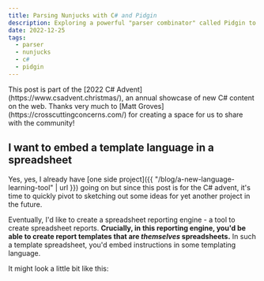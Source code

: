 ```yaml
---
title: Parsing Nunjucks with C# and Pidgin
description: Exploring a powerful "parser combinator" called Pidgin to quickly stand up a parser for (at least an initial subset of) the Nunjucks templating language.
date: 2022-12-25
tags:
  - parser
  - nunjucks
  - c#
  - pidgin
---
```


<aside>This post is part of the [2022 C# Advent](https://www.csadvent.christmas/), an annual showcase of new C# content on the web. Thanks very much to [Matt Groves](https://crosscuttingconcerns.com/) for creating a space for us to share with the community!</aside>

## I want to embed a template language in a spreadsheet

Yes, yes, I already have [one side project]({{ "/blog/a-new-language-learning-tool" | url }}) going on but since this post is for the C# advent, it's time to quickly pivot to sketching out some ideas for yet another project in the future.

Eventually, I'd like to create a spreadsheet reporting engine - a tool to create spreadsheet reports. **Crucially, in this reporting engine, you'd be able to create report templates that are _themselves_ spreadsheets.** In such a template spreadsheet, you'd embed instructions in some templating language.

It might look a little bit like this:

